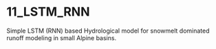 # 11_LSTM_RNN
 Simple LSTM (RNN) based Hydrological model for snowmelt dominated runoff modeling in small Alpine basins.
